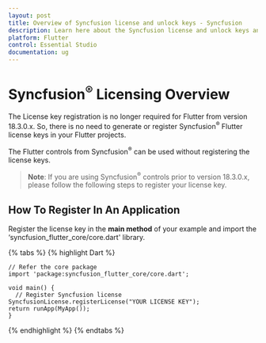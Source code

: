 ```yaml
---
layout: post
title: Overview of Syncfusion license and unlock keys - Syncfusion
description: Learn here about the Syncfusion license and unlock keys and difference between license and unlock keys.
platform: Flutter
control: Essential Studio
documentation: ug
---
```



# Syncfusion<sup>&reg;</sup> Licensing Overview

The License key registration is no longer required for Flutter from version 18.3.0.x. So, there is no need to generate or register Syncfusion<sup>&reg;</sup> Flutter license keys in your Flutter projects. 

The Flutter controls from Syncfusion<sup>&reg;</sup> can be used without registering the license keys.

>**Note**: If you are using Syncfusion<sup>&reg;</sup> controls prior to version 18.3.0.x, please follow the following steps to register your license key.

## How To Register In An Application

Register the license key in the **main method** of your example and import the ‘syncfusion_flutter_core/core.dart' library.

{% tabs %} 
{% highlight Dart %}

    // Refer the core package
    import 'package:syncfusion_flutter_core/core.dart';

    void main() { 
      // Register Syncfusion license 
    SyncfusionLicense.registerLicense("YOUR LICENSE KEY"); 
    return runApp(MyApp()); 
    }

{% endhighlight %}
{% endtabs %}
